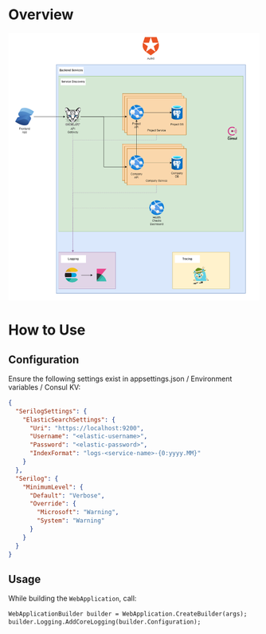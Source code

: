 # Overview

![Overview](nexus-logging.png)

# How to Use

## Configuration

Ensure the following settings exist in appsettings.json / Environment variables / Consul KV:

```json
{
  "SerilogSettings": {
    "ElasticSearchSettings": {
      "Uri": "https://localhost:9200",
      "Username": "<elastic-username>",
      "Password": "<elastic-password>",
      "IndexFormat": "logs-<service-name>-{0:yyyy.MM}"
    }
  },
  "Serilog": {
    "MinimumLevel": {
      "Default": "Verbose",
      "Override": {
        "Microsoft": "Warning",
        "System": "Warning"
      }
    }
  }
}
```

## Usage

While building the `WebApplication`, call:

```
WebApplicationBuilder builder = WebApplication.CreateBuilder(args);
builder.Logging.AddCoreLogging(builder.Configuration);
```
